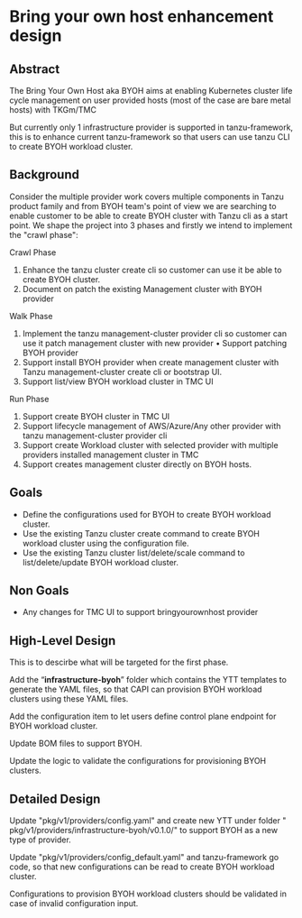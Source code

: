 # Bring your own host enhancement design



## Abstract

The Bring Your Own Host aka BYOH aims at enabling Kubernetes cluster life cycle management on user provided hosts (most of the case are bare metal hosts) with TKGm/TMC

But currently only 1 infrastructure provider is supported in tanzu-framework,  this is to enhance current tanzu-framework so that users can use tanzu CLI to create BYOH workload cluster.

## Background

Consider the multiple provider work covers multiple components in Tanzu product family and from BYOH team's point of view we are searching to enable customer to be able to create BYOH cluster with Tanzu cli as a start point. We shape the project into 3 phases and firstly we intend to implement the "crawl phase":

Crawl Phase

1.	Enhance the tanzu cluster create cli so customer can use it be able to create BYOH cluster.
2.	Document on patch the existing Management cluster with BYOH provider

Walk Phase
1.	Implement the tanzu management-cluster provider cli so customer can use it patch management cluster with new provider
•	Support patching BYOH provider
2.	Support install BYOH provider when create management cluster with Tanzu management-cluster create cli or bootstrap UI.
3.	Support list/view BYOH workload cluster in TMC UI

Run Phase
1.	Support create BYOH cluster in TMC UI
2.	Support lifecycle management of AWS/Azure/Any other provider with tanzu management-cluster provider cli
3.	Support create Workload cluster with selected provider with multiple providers installed management cluster in TMC
4.	Support creates management cluster directly on BYOH hosts.

## Goals

* Define the configurations used for BYOH to create BYOH workload cluster.
* Use the existing Tanzu cluster create command to create BYOH workload cluster using the configuration file.
* Use the existing Tanzu cluster list/delete/scale command to list/delete/update BYOH workload cluster.

## Non Goals

* Any changes for TMC UI to support bringyourownhost provider

## High-Level Design

This is to descirbe what will be targeted for the first phase.

Add the “**infrastructure-byoh**” folder which contains the YTT templates to generate the YAML files, so that CAPI can provision BYOH workload clusters using these YAML files.

Add the configuration item to let users define control plane endpoint for BYOH workload cluster.

Update BOM files to support BYOH.

Update the logic to validate the configurations for provisioning BYOH clusters.



## Detailed Design

Update "pkg/v1/providers/config.yaml" and create new YTT under folder " pkg/v1/providers/infrastructure-byoh/v0.1.0/" to support BYOH as a new type of provider.

Update "pkg/v1/providers/config_default.yaml" and tanzu-framework go code, so that new configurations can be read to create BYOH workload cluster.

Configurations to provision BYOH workload clusters should be validated in case of invalid configuration input.

